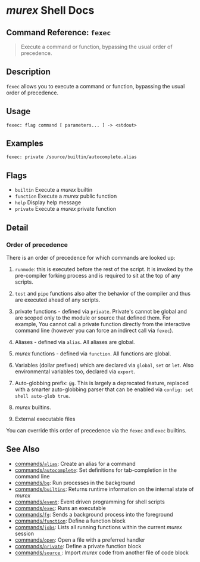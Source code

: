 # _murex_ Shell Docs

## Command Reference: `fexec` 

> Execute a command or function, bypassing the usual order of precedence.

## Description

`fexec` allows you to execute a command or function, bypassing the usual order
of precedence.

## Usage

    fexec: flag command [ parameters... ] -> <stdout>

## Examples

    fexec: private /source/builtin/autocomplete.alias

## Flags

* `builtin`
    Execute a _murex_ builtin
* `function`
    Execute a _murex_ public function
* `help`
    Display help message
* `private`
    Execute a _murex_ private function

## Detail

### Order of precedence

There is an order of precedence for which commands are looked up:

1. `runmode`: this is executed before the rest of the script. It is invoked by
   the pre-compiler forking process and is required to sit at the top of any
   scripts.

1. `test` and `pipe` functions also alter the behavior of the compiler and thus
   are executed ahead of any scripts.

4. private functions - defined via `private`. Private's cannot be global and
   are scoped only to the module or source that defined them. For example, You
   cannot call a private function directly from the interactive command line
   (however you can force an indirect call via `fexec`).

2. Aliases - defined via `alias`. All aliases are global.

3. _murex_ functions - defined via `function`. All functions are global.

5. Variables (dollar prefixed) which are declared via `global`, `set` or `let`.
   Also environmental variables too, declared via `export`.

6. Auto-globbing prefix: `@g`. This is largely a deprecated feature, replaced
   with a smarter auto-globbing parser that can be enabled via `config: set
   shell auto-glob true`.

7. _murex_ builtins.

8. External executable files

You can override this order of precedence via the `fexec` and `exec` builtins.

## See Also

* [commands/`alias`](../commands/alias.md):
  Create an alias for a command
* [commands/`autocomplete`](../commands/autocomplete.md):
  Set definitions for tab-completion in the command line
* [commands/`bg`](../commands/bg.md):
  Run processes in the background
* [commands/`builtins`](../commands/runtime.md):
  Returns runtime information on the internal state of _murex_
* [commands/`event`](../commands/event.md):
  Event driven programming for shell scripts
* [commands/`exec`](../commands/exec.md):
  Runs an executable
* [commands/`fg`](../commands/fg.md):
  Sends a background process into the foreground
* [commands/`function`](../commands/function.md):
  Define a function block
* [commands/`jobs`](../commands/fid-list.md):
  Lists all running functions within the current _murex_ session
* [commands/`open`](../commands/open.md):
  Open a file with a preferred handler
* [commands/`private`](../commands/private.md):
  Define a private function block
* [commands/`source` ](../commands/source.md):
  Import _murex_ code from another file of code block